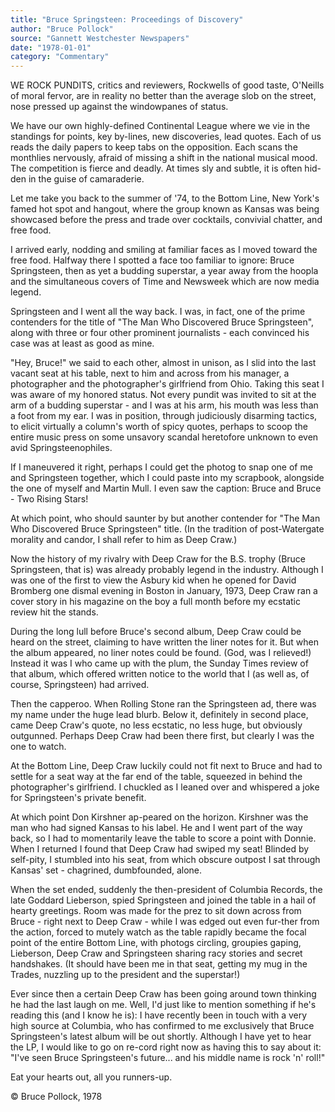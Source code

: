 ```yaml
---
title: "Bruce Springsteen: Proceedings of Discovery"
author: "Bruce Pollock"
source: "Gannett Westchester Newspapers"
date: "1978-01-01"
category: "Commentary"
---
```


WE ROCK PUNDITS, critics and reviewers, Rockwells of good taste, O'Neills of moral fervor, are in reality no better than the average slob on the street, nose pressed up against the windowpanes of status.

We have our own highly-defined Continental League where we vie in the standings for points, key by-lines, new discoveries, lead quotes. Each of us reads the daily papers to keep tabs on the opposition. Each scans the monthlies nervously, afraid of missing a shift in the national musical mood. The competition is fierce and deadly. At times sly and subtle, it is often hid- den in the guise of camaraderie.

Let me take you back to the summer of '74, to the Bottom Line, New York's famed hot spot and hangout, where the group known as Kansas was being showcased before the press and trade over cocktails, convivial chatter, and free food.

I arrived early, nodding and smiling at familiar faces as I moved toward the free food. Halfway there I spotted a face too familiar to ignore: Bruce Springsteen, then as yet a budding superstar, a year away from the hoopla and the simultaneous covers of Time and Newsweek which are now media legend.

Springsteen and I went all the way back. I was, in fact, one of the prime contenders for the title of "The Man Who Discovered Bruce Springsteen", along with three or four other prominent journalists - each convinced his case was at least as good as mine.

"Hey, Bruce!" we said to each other, almost in unison, as I slid into the last vacant seat at his table, next to him and across from his manager, a photographer and the photographer's girlfriend from Ohio. Taking this seat I was aware of my honored status. Not every pundit was invited to sit at the arm of a budding superstar - and I was at his arm, his mouth was less than a foot from my ear. I was in position, through judiciously disarming tactics, to elicit virtually a column's worth of spicy quotes, perhaps to scoop the entire music press on some unsavory scandal heretofore unknown to even avid Springsteenophiles.

If I maneuvered it right, perhaps I could get the photog to snap one of me and Springsteen together, which I could paste into my scrapbook, alongside the one of myself and Martin Mull. I even saw the caption: Bruce and Bruce - Two Rising Stars!

At which point, who should saunter by but another contender for "The Man Who Discovered Bruce Springsteen" title. (In the tradition of post-Watergate morality and candor, I shall refer to him as Deep Craw.)

Now the history of my rivalry with Deep Craw for the B.S. trophy (Bruce Springsteen, that is) was already probably legend in the industry. Although I was one of the first to view the Asbury kid when he opened for David Bromberg one dismal evening in Boston in January, 1973, Deep Craw ran a cover story in his magazine on the boy a full month before my ecstatic review hit the stands.

During the long lull before Bruce's second album, Deep Craw could be heard on the street, claiming to have written the liner notes for it. But when the album appeared, no liner notes could be found. (God, was I relieved!) Instead it was I who came up with the plum, the Sunday Times review of that album, which offered written notice to the world that I (as well as, of course, Springsteen) had arrived.

Then the capperoo. When Rolling Stone ran the Springsteen ad, there was my name under the huge lead blurb. Below it, definitely in second place, came Deep Craw's quote, no less ecstatic, no less huge, but obviously outgunned. Perhaps Deep Craw had been there first, but clearly I was the one to watch.

At the Bottom Line, Deep Craw luckily could not fit next to Bruce and had to settle for a seat way at the far end of the table, squeezed in behind the photographer's girlfriend. I chuckled as I leaned over and whispered a joke for Springsteen's private benefit.

At which point Don Kirshner ap-peared on the horizon. Kirshner was the man who had signed Kansas to his label. He and I went part of the way back, so I had to momentarily leave the table to score a point with Donnie. When I returned I found that Deep Craw had swiped my seat! Blinded by self-pity, I stumbled into his seat, from which obscure outpost I sat through Kansas' set - chagrined, dumbfounded, alone.

When the set ended, suddenly the then-president of Columbia Records, the late Goddard Lieberson, spied Springsteen and joined the table in a hail of hearty greetings. Room was made for the prez to sit down across from Bruce - right next to Deep Craw - while I was edged out even fur-ther from the action, forced to mutely watch as the table rapidly became the focal point of the entire Bottom Line, with photogs circling, groupies gaping, Lieberson, Deep Craw and Springsteen sharing racy stories and secret handshakes. (It should have been me in that seat, getting my mug in the Trades, nuzzling up to the president and the superstar!)

Ever since then a certain Deep Craw has been going around town thinking he had the last laugh on me. Well, I'd just like to mention something if he's reading this (and I know he is): I have recently been in touch with a very high source at Columbia, who has confirmed to me exclusively that Bruce Springsteen's latest album will be out shortly. Although I have yet to hear the LP, I would like to go on re-cord right now as having this to say about it: "I've seen Bruce Springsteen's future... and his middle name is rock 'n' roll!"

Eat your hearts out, all you runners-up.

© Bruce Pollock, 1978
